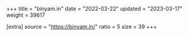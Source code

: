 +++
title = "binyam.in"
date = "2022-03-22"
updated = "2023-03-17"
weight = 39617

[extra]
source = "https://binyam.in/"
ratio = 5
size = 39
+++
